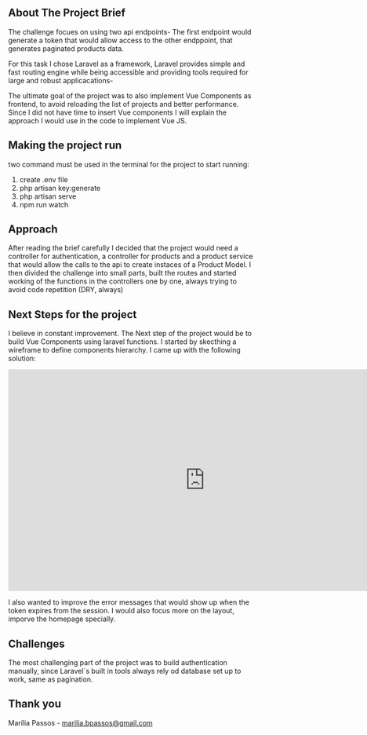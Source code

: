 ## About The Project Brief

The challenge focues on using two api endpoints- The first endpoint would generate a token that would allow access to the other endppoint, that generates paginated products data. 

For this task I chose Laravel as a framework, Laravel provides simple and fast routing engine while being accessible and providing tools required for large and robust applicacations- 

The ultimate goal of the project was to also implement Vue Components as frontend, to avoid reloading the list of projects and better performance. Since I did not have time to insert Vue components I will explain the approach I would use in the code to implement Vue JS.

## Making the project run

two command must be used in the terminal for the project to start running:
1. create .env file 
2. php artisan key:generate
3. php artisan serve
4. npm run watch

## Approach

After reading the brief carefully I decided that the  project would need a controller for authentication, a controller for products and a product service that would allow the calls to the api to create instaces of a Product Model. I then divided the challenge into small parts, built the routes and started working of the functions in the controllers one by one, always trying to avoid code repetition (DRY, always)

## Next Steps for the project

I believe in constant improvement. The Next step of the project would be to build Vue Components using laravel functions. I started by skecthing a wireframe to define components hierarchy. I came up with the following solution:
<iframe style="border: 1px solid rgba(0, 0, 0, 0.1);" width="800" height="450" src="https://www.figma.com/embed?embed_host=share&url=https%3A%2F%2Fwww.figma.com%2Ffile%2FNaBqESNvTvB5wnzZcM6vvA%2FHUUB-challenge%3Fnode-id%3D0%253A1" allowfullscreen></iframe>

I also wanted to improve the error messages that would show up when the token expires from the session. I would also focus more on the layout, imporve the homepage specially. 

## Challenges

The most challenging part of the project was to build authentication manually, since Laravel´s built in tools always rely od database set up to work, same as pagination.

## Thank you

Marília Passos - marilia.bpassos@gmail.com
